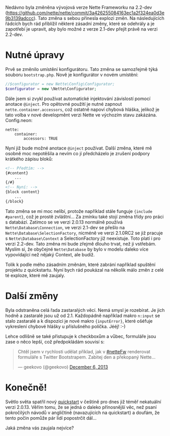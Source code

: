 Nedávno byla změněna vývojová verze Nette Frameworku na 2.2-dev (https://github.com/nette/nette/commit/3a426255084163ec1a2f324ea0d3e9b3139adccc).
Tato změna s sebou přinesla explozi změn. Na následujících řádcích bych rád přiblížil
některé zásadní změny, které se odehrály a je zapotřebí je upravit, aby bylo možné z verze 2.1-dev
přejít právě na verzi 2.2-dev.

# Nutné úpravy

Prvě se změnilo umístění konfigurátoru. Tato změna se samozřejmě týká souboru `bootstrap.php`.
Nově je konfigurátor v novém umístění:

```php
//$configurator = new Nette\Config\Configurator;
$configurator = new \Nette\Configurator;
```

Dále jsem si zvykl používat automatické injektování závislostí pomocí anotace `@inject`.
Pro opětovné použití je nutné zapnout `nette.container.accessors`, což ostatně napoví chybová hláška,
jelikož je tato volba v nové developměnt verzi Nette ve výchozím stavu zakázána. Config.neon:

```neon
nette:
	container:
    	accessors: TRUE
```

Nyní již bude možné anotace `@inject` používat. Další změna, které mě osobně moc nepotěšila
a nevím co jí předcházelo je zrušení podpory krátkého zápisu bloků:

```html
<!-- Předtím: -->
{#content}
	...
{/#}
<!-- Nyní: -->
{block content}
	...
{/block}
```

Tato změna se mi moc nelíbí, protože například stále funguje `{include #parent}`, což je prostě
zvláštní... Za zmínku také stojí změna třídy pro práci s databází. Zatímco se ve verzi 2.0.13
normálně používá `Nette\Database\Connection`, ve verzi 2.1-dev se přešlo na `Nette\Database\SelectionFactory`, 
nicméně ve verzi 2.1.0RC2 se již pracuje s `Nette\Database\Context` a SelectionFactory již neexistuje. 
Toto  platí i pro verzi 2.2-dev. Tato změna mi bude zřejmě dlouho trvat, než ji vstřebám.
Myslím si, že obyčejné `Nette\Database` by bylo v modelu daleko více vypovídající než nějaký Context, 
ale budiž.

Tolik k podle mého zásadním změnám, které zabrání například spuštění projektu z quickstartu. Nyní
bych rád poukázal na několik málo změn z celé té exploze, které mě zaujaly.

# Další změny

Byla odstraněna celá řada zastaralých věcí. Nemá smysl je rozebírat. Je jich hodně a zastaralé jsou
už od 2.1. Každopádně například makro `n:input` se stalo zastaralé a k dispozici je nové makro
`{inputError}`, které ošéfuje vykreslení chybové hlášky u příslušného políčka. Jééj! :-)

Lehce odlišně se také přistupuje k checkboxům a vůbec, formuláře jsou zase o něco lepší, což
předpokládám souvisí s:

<blockquote class="twitter-tweet" lang="en"><p>Chtěl jsem v rychlosti udělat příklad, jak v <a href="https://twitter.com/search?q=%23netteFw&amp;src=hash">#netteFw</a> renderovat formuláře s Twitter Bootstrapem.&#10;&#10;Zabitej den a překopaný Nette…</p>&mdash; geekovo (@geekovo) <a href="https://twitter.com/geekovo/statuses/409064701369516032">December 6, 2013</a></blockquote>
<script async src="//platform.twitter.com/widgets.js" charset="utf-8"></script>

# Konečně!

Světlo světa spatřil nový [quickstart](http://doc.nette.org/cs/2.1/quickstart) v češtině pro dnes již téměř nekatuální verzi 2.0.13.
Věřím tomu, že se jedná o daleko přínosnější věc, než psaní pokročilých návodů v angličtině
(navazujících na quickstart) a doufám, že tento počin pomůže pár lidí popostrčit dál...

Jaká změna vás zaujala nejvíce?
